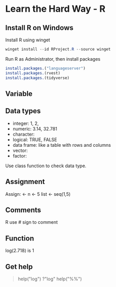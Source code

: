 # Learn the Hard Way - R

## Install R on Windows
Install R using winget
```powershell
winget install --id RProject.R --source winget
```
Run R as Administrator, then install packages
```R
install.packages.("languageserver")
install.packages.(rvest)
install.packages.(tidyverse)

```



## Variable

## Data types
- integer: 1, 2, 
- numeric: 3.14, 32.781
- character: 
- logical: TRUE, FALSE
- data frame: like a table with rows and columns
- vector:
- factor:

Use class function to check data type.

## Assignment
Assign: <-
n <- 5
list <- seq(1,5)

## Comments

R use # sign to comment


## Function
log(2.718) is 1

## Get help
> help("log")
> ?"log"
> help("%%")
